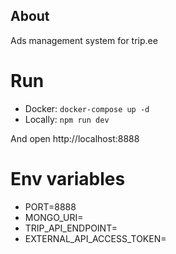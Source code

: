 ## About
Ads management system for trip.ee

# Run

- Docker: `docker-compose up -d`
- Locally: `npm run dev`

And open http://localhost:8888

# Env variables
 - PORT=8888
 - MONGO_URI=
 - TRIP_API_ENDPOINT=
 - EXTERNAL_API_ACCESS_TOKEN=


